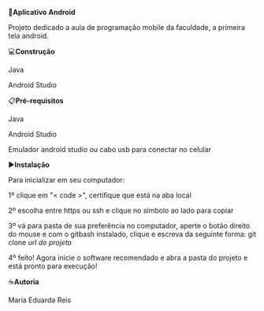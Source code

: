 🎯**Aplicativo Android**

Projeto dedicado a aula de programação mobile da faculdade, a primeira tela android.

💻**Construção**

Java 

Android Studio

📋**Pré-requisitos**

Java 

Android Studio

Emulador android studio ou cabo usb para conectar no celular

▶️**Instalação**

Para inicializar em seu computador:

1º clique em "< code >", certifique que está na aba local

2º escolha entre https ou ssh e clique no símbolo ao lado para copiar

3º vá para pasta de sua preferência no computador, aperte o botão direito do mouse e com o gitbash
instalado, clique e escreva da seguinte forma: git clone *url do projeto*

4º feito! Agora inicie o software recomendado e abra a pasta do projeto e está pronto para execução!

☕**Autoria**

Maria Eduarda Reis






